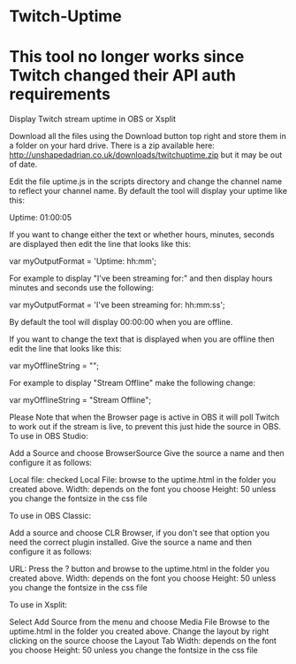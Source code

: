 # Twitch-Uptime #

# This tool no longer works since Twitch changed their API auth requirements #

Display Twitch stream uptime in OBS or Xsplit

Download all the files using the Download button top right and store them in a folder on your hard drive. There is a zip available here: http://unshapedadrian.co.uk/downloads/twitchuptime.zip but it may be out of date.

Edit the file uptime.js in the scripts directory and change the channel name to reflect your channel name.
By default the tool will display your uptime like this:

Uptime: 01:00:05

If you want to change either the text or whether hours, minutes, seconds are displayed then edit the line that looks like this:

var myOutputFormat = 'Uptime: hh:mm';

For example to display "I've been streaming for:" and then display hours minutes and seconds use the following:

var myOutputFormat = 'I've been streaming for: hh:mm:ss';

By default the tool will display 00:00:00 when you are offline.

If you want to change the text that is displayed when you are offline then edit the line that looks like this:

var myOfflineString = "";

For example to display "Stream Offline" make the following change:

var myOfflineString = "Stream Offline";


Please Note that when the Browser page is active in OBS it will poll Twitch to work out if the stream is live, to prevent this just hide the source in OBS.
To use in OBS Studio:

Add a Source and choose BrowserSource
Give the source a name and then configure it as follows:

Local file: checked
Local File: browse to the uptime.html in the folder you created above.
Width: depends on the font you choose
Height: 50 unless you change the fontsize in the css file

To use in OBS Classic:

Add a source and choose CLR Browser, if you don't see that option you need the correct plugin installed.
Give the source a name and then configure it as follows:

URL: Press the ? button and browse to the uptime.html in the folder you created above.
Width: depends on the font you choose
Height: 50 unless you change the fontsize in the css file

To use in Xsplit:

Select Add Source from the menu and choose Media File
Browse to the uptime.html in the folder you created above.
Change the layout by right clicking on the source choose the Layout Tab
Width: depends on the font you choose
Height: 50 unless you change the fontsize in the css file

